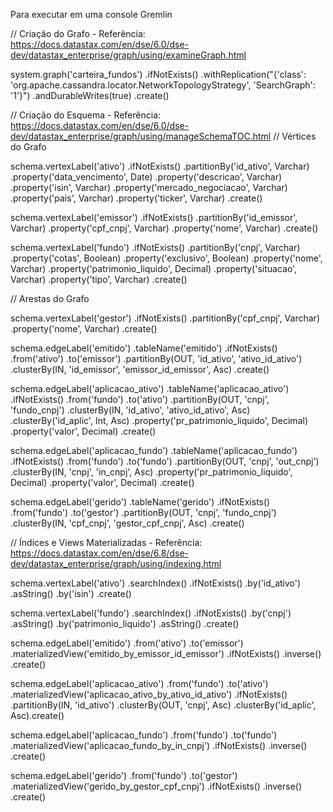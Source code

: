 Para executar em uma console Gremlin

// Criação do Grafo - Referência: https://docs.datastax.com/en/dse/6.0/dse-dev/datastax_enterprise/graph/using/examineGraph.html

system.graph('carteira_fundos')
    .ifNotExists()
    .withReplication("{'class': 'org.apache.cassandra.locator.NetworkTopologyStrategy', 'SearchGraph': '1'}")
    .andDurableWrites(true)
    .create()  
	
// Criação do Esquema - Referência: https://docs.datastax.com/en/dse/6.0/dse-dev/datastax_enterprise/graph/using/manageSchemaTOC.html
// Vértices do Grafo
	
schema.vertexLabel('ativo')
	.ifNotExists()
	.partitionBy('id_ativo', Varchar)
	.property('data_vencimento', Date)
	.property('descricao', Varchar)
	.property('isin', Varchar)
	.property('mercado_negociacao', Varchar)
	.property('pais', Varchar)
	.property('ticker', Varchar)
	.create()
	
schema.vertexLabel('emissor')
	.ifNotExists()
	.partitionBy('id_emissor', Varchar)
	.property('cpf_cnpj', Varchar)
	.property('nome', Varchar)
	.create()
	
schema.vertexLabel('fundo')
	.ifNotExists()
	.partitionBy('cnpj', Varchar)
	.property('cotas', Boolean)
	.property('exclusivo', Boolean)
	.property('nome', Varchar)
	.property('patrimonio_liquido', Decimal)
	.property('situacao', Varchar)
	.property('tipo', Varchar)
	.create()
	
// Arestas do Grafo
	
schema.vertexLabel('gestor')
	.ifNotExists()
	.partitionBy('cpf_cnpj', Varchar)
	.property('nome', Varchar)
	.create()
	
schema.edgeLabel('emitido')
	.tableName('emitido')
	.ifNotExists()
	.from('ativo')
	.to('emissor')
	.partitionBy(OUT, 'id_ativo', 'ativo_id_ativo')
	.clusterBy(IN, 'id_emissor', 'emissor_id_emissor', Asc)
	.create()
	
schema.edgeLabel('aplicacao_ativo')
	.tableName('aplicacao_ativo')
	.ifNotExists()
	.from('fundo')
	.to('ativo')
	.partitionBy(OUT, 'cnpj', 'fundo_cnpj')
	.clusterBy(IN, 'id_ativo', 'ativo_id_ativo', Asc)
	.clusterBy('id_aplic', Int, Asc)
	.property('pr_patrimonio_liquido', Decimal)
	.property('valor', Decimal)
	.create()
	
schema.edgeLabel('aplicacao_fundo')
	.tableName('aplicacao_fundo')
	.ifNotExists()
	.from('fundo')
	.to('fundo')
	.partitionBy(OUT, 'cnpj', 'out_cnpj')
	.clusterBy(IN, 'cnpj', 'in_cnpj', Asc)
	.property('pr_patrimonio_liquido', Decimal)
	.property('valor', Decimal)
	.create()
	
schema.edgeLabel('gerido')
	.tableName('gerido')
	.ifNotExists()
	.from('fundo')
	.to('gestor')
	.partitionBy(OUT, 'cnpj', 'fundo_cnpj')
	.clusterBy(IN, 'cpf_cnpj', 'gestor_cpf_cnpj', Asc)
	.create()

// Índices e Views Materializadas - Referência: https://docs.datastax.com/en/dse/6.8/dse-dev/datastax_enterprise/graph/using/indexing.html
	
schema.vertexLabel('ativo')
	.searchIndex()
	.ifNotExists()
	.by('id_ativo')
	.asString()
	.by('isin')
	.create()
	
schema.vertexLabel('fundo')
	.searchIndex()
	.ifNotExists()
	.by('cnpj')
	.asString()
	.by('patrimonio_liquido')
	.asString()
	.create()
	
schema.edgeLabel('emitido')
	.from('ativo')
	.to('emissor')
	.materializedView('emitido_by_emissor_id_emissor')
	.ifNotExists()
	.inverse()
	.create()
	
schema.edgeLabel('aplicacao_ativo')
	.from('fundo')
	.to('ativo')
	.materializedView('aplicacao_ativo_by_ativo_id_ativo')
	.ifNotExists()
	.partitionBy(IN, 'id_ativo')
	.clusterBy(OUT, 'cnpj', Asc)
	.clusterBy('id_aplic', Asc).create()
	
schema.edgeLabel('aplicacao_fundo')
	.from('fundo')
	.to('fundo')
	.materializedView('aplicacao_fundo_by_in_cnpj')
	.ifNotExists()
	.inverse()
	.create()
	
schema.edgeLabel('gerido')
	.from('fundo')
	.to('gestor')
	.materializedView('gerido_by_gestor_cpf_cnpj')
	.ifNotExists()
	.inverse()
	.create()